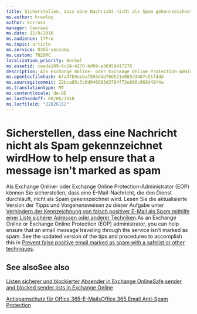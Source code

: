 ```yaml
---
title: Sicherstellen, dass eine Nachricht nicht als Spam gekennzeichnet wird
ms.author: krowley
author: kccross
manager: laurawi
ms.date: 12/9/2016
ms.audience: ITPro
ms.topic: article
ms.service: O365-seccomp
ms.custom: TN2DMC
localization_priority: Normal
ms.assetid: ceeda109-6c24-4270-bd09-a36959417276
description: Als Exchange Online- oder Exchange Online Protection-Administrator (EOP) können Sie sicherstellen, dass eine E-Mail-Nachricht, die den Dienst durchläuft, nicht als Spam gekennzeichnet wird. Lesen Sie die aktualisierte Version der Tipps und Vorgehensweisen zu dieser Aufgabe unter Verhindern der Kennzeichnung von falsch positiver E-Mail als Spam mithilfe einer Liste sicherer Adressen oder anderer Techniken.
ms.openlocfilehash: 67a47b9aebaf893d4a70d521e085d3487c51fddd
ms.sourcegitcommit: 22bca85c3c6d946083d3784f72e886c068d49f4a
ms.translationtype: MT
ms.contentlocale: de-DE
ms.lasthandoff: 08/06/2018
ms.locfileid: "22026112"
---
```

# <a name="how-to-help-ensure-that-a-message-isnt-marked-as-spam"></a><span data-ttu-id="fb8c9-104">Sicherstellen, dass eine Nachricht nicht als Spam gekennzeichnet wird</span><span class="sxs-lookup"><span data-stu-id="fb8c9-104">How to help ensure that a message isn't marked as spam</span></span>

<span data-ttu-id="fb8c9-p102">Als Exchange Online- oder Exchange Online Protection-Administrator (EOP) können Sie sicherstellen, dass eine E-Mail-Nachricht, die den Dienst durchläuft, nicht als Spam gekennzeichnet wird. Lesen Sie die aktualisierte Version der Tipps und Vorgehensweisen zu dieser Aufgabe unter [Verhindern der Kennzeichnung von falsch positiver E-Mail als Spam mithilfe einer Liste sicherer Adressen oder anderer Techniken](https://go.microsoft.com/fwlink/p/?LinkID=534224).</span><span class="sxs-lookup"><span data-stu-id="fb8c9-p102">As an Exchange Online or Exchange Online Protection (EOP) administrator, you can help ensure that an email message traveling through the service isn't marked as spam. See the updated version of the tips and procedures to accomplish this in [Prevent false positive email marked as spam with a safelist or other techniques](https://go.microsoft.com/fwlink/p/?LinkID=534224).</span></span> 
  
## <a name="see-also"></a><span data-ttu-id="fb8c9-107">See also</span><span class="sxs-lookup"><span data-stu-id="fb8c9-107">See also</span></span>

[<span data-ttu-id="fb8c9-108">Listen sicherer und blockierter Absender in Exchange Online</span><span class="sxs-lookup"><span data-stu-id="fb8c9-108">Safe sender and blocked sender lists in Exchange Online</span></span>](safe-sender-and-blocked-sender-lists-faq.md)

[<span data-ttu-id="fb8c9-109">Antispamschutz für Office 365-E-Mails</span><span class="sxs-lookup"><span data-stu-id="fb8c9-109">Office 365 Email Anti-Spam Protection</span></span>](https://support.office.com/en-US/article/Office-365-Email-Anti-Spam-Protection-6a601501-a6a8-4559-b2e7-56b59c96a586)

